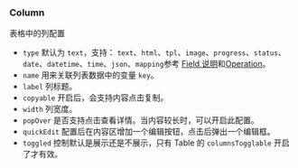 ### Column

表格中的列配置

-   `type` 默认为 `text`，支持： `text`、`html`、`tpl`、`image`、`progress`、`status`、`date`、`datetime`、`time`、`json`、`mapping`参考 [Field 说明](./Field.md)和[Operation](./Operation.md)。
-   `name` 用来关联列表数据中的变量 `key`。
-   `label` 列标题。
-   `copyable` 开启后，会支持内容点击复制。
-   `width` 列宽度。
-   `popOver` 是否支持点击查看详情。当内容较长时，可以开启此配置。
-   `quickEdit` 配置后在内容区增加一个编辑按钮，点击后弹出一个编辑框。
-   `toggled` 控制默认是展示还是不展示，只有 Table 的 `columnsTogglable` 开启了才有效。
